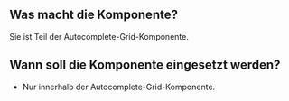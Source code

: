 
## Was macht die Komponente?
Sie ist Teil der Autocomplete-Grid-Komponente.

## Wann soll die Komponente eingesetzt werden?
* Nur innerhalb der Autocomplete-Grid-Komponente.
